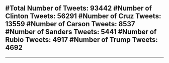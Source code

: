 #Total Number of Tweets: 93442 
#Number of Clinton Tweets: 56291
#Number of Cruz Tweets: 13559
#Number of Carson Tweets: 8537
#Number of Sanders Tweets: 5441
#Number of Rubio Tweets: 4917
#Number of Trump Tweets: 4692
---
---
